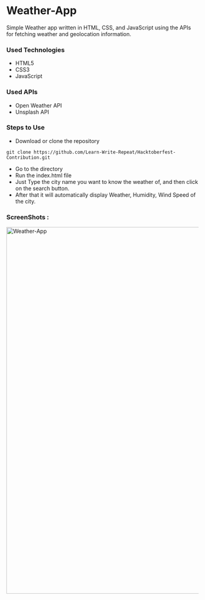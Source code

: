 <h1>Weather-App</h1>

<p>Simple Weather app written in HTML, CSS, and JavaScript using the APIs for fetching weather and geolocation information.</p>

<h3>Used Technologies</h3>
<ul>
  <li>HTML5</li>
  <li>CSS3</li>
  <li>JavaScript</li>
</ul>

<h3>Used APIs</h4>
<ul>
  <li>Open Weather API</li>
 <li>Unsplash API</li>
</ul>

### Steps to Use

- Download or clone the repository
```
git clone https://github.com/Learn-Write-Repeat/Hacktoberfest-Contribution.git
```
- Go to the directory
- Run the index.html file
- Just Type the city name you want to know the weather of, and then click on the search button.
- After that it will automatically display Weather, Humidity, Wind Speed of the city.


<h3> ScreenShots :</h3> 
 <img width="960" alt="Weather-App" src="https://user-images.githubusercontent.com/64218887/136138154-e25c0aec-ac7e-4d8e-95bd-1bd84ec33b3c.png">
<br>
